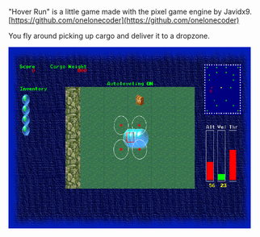 "Hover Run" is a little game made with the pixel game engine by Javidx9. 
[https://github.com/onelonecoder](https://github.com/onelonecoder)

You fly around picking up cargo and deliver it to a dropzone.

![Hover Run](https://github.com/dragoneye65/olcjam24/blob/main/Doc/gamescreendump.png)
